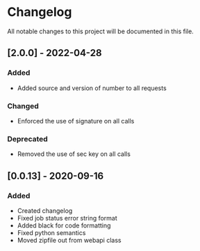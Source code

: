 # Changelog
All notable changes to this project will be documented in this file.

## [2.0.0] - 2022-04-28

### Added
* Added source and version of number to all requests

### Changed
* Enforced the use of signature on all calls

### Deprecated
* Removed the use of sec key on all calls

## [0.0.13] - 2020-09-16

### Added
  * Created changelog
  * Fixed job status error string format
  * Added black for code  formatting
  * Fixed python semantics
  * Moved zipfile out from webapi class